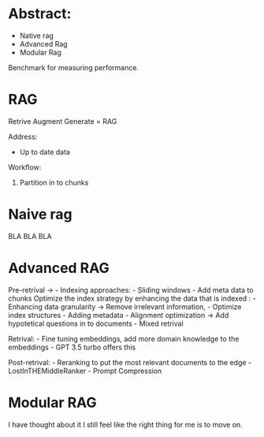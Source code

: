 

# Abstract: 

- Native rag
- Advanced Rag
- Modular Rag

Benchmark for measuring performance. 


# RAG

Retrive Augment Generate = RAG


Address: 
- Up to date data

Workflow: 
1) Partition in to chunks


# Naive rag

BLA BLA BLA


# Advanced RAG

Pre-retrival ->
    - Indexing approaches: 
        - Sliding windows
        - Add meta data to chunks
Optimize the index strategy by enhancing the data that is indexed :
    - Enhancing data granularity -> Remove irrelevant information, 
    - Optimize index structures
    - Adding metadata
    - Alignment optimization -> Add hypotetical questions in to documents
    - Mixed retrival


Retrival:
    - Fine tuning embeddings, add more domain knowledge to the embeddings
    - GPT 3.5 turbo offers this

Post-retrival:
    - Reranking to put the most relevant documents to the edge
    - LostInTHEMiddleRanker
    - Prompt Compression


# Modular RAG


I have thought about it I still feel like the right thing for me is to move on. 
